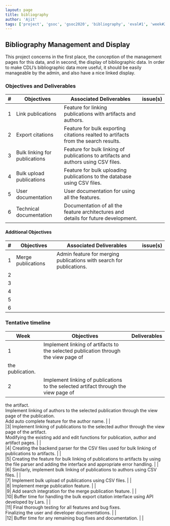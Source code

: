 ```yaml
---
layout: page
title: bibliography
author: 'Ajit'
tags: ['project', 'gsoc', 'gsoc2020', 'bibliography', 'eval#1', 'week#2']
---
```


## Bibliography Management and Display

This project concerns in the first place,
the conception of the management pages for this data, and in second, the display of
bibliographic data. In order to make CDLI’s bibliographic data more useful, it should be
easily manageable by the admin, and also have a nice linked display.

### Objectives and Deliverables

| \#  | Objectives                    | Associated Deliverables                                                            | issue(s) |
| --- | ----------------------------- | ---------------------------------------------------------------------------------- | -------- |
| 1   | Link publications             | Feature for linking publications with artifacts and authors.                        |          |
| 2   | Export citations              | Feature for bulk exporting citations realted to artifacts from the search results.  |          |
| 3   | Bulk linking for publications | Feature for bulk linking of publications to artifacts and authors using CSV files.  |          |
| 4   | Bulk upload publications      | Feature for bulk uploading publications to the database using CSV files.            |          |
| 5   | User documentation            | User documentation for using all the features.                                      |          |
| 6   | Technical documentation       | Documentation of all the feature architectures and details for future development. |          |

#### Additional Objectives

| \#  | Objectives         | Associated Deliverables                                             | issue(s) |
| --- | ------------------ | ------------------------------------------------------------------- | -------- |
| 1   | Merge publications | Admin feature for merging publications with search for publications. |          |
| 2   |                    |                                                                     |          |
| 3   |                    |                                                                     |          |
| 4   |                    |                                                                     |          |
| 5   |                    |                                                                     |          |
| 6   |                    |                                                                     |          |


### Tentative timeline  

| Week  |Objectives |Deliverables |  
|---|---|---|  
|1| Implement linking of artifacts to the selected publication through the view page of
the publication.  |   |  
|2| Implement linking of publications to the selected artifact through the view page of
the artifact.
<br> Implement linking of authors to the selected publication through the view page of
the publication.
<br> Add auto complete feature for the author name.  |   |  
|3| Implement linking of publications to the selected author through the view page of
the artifact.
<br> Modifying the existing add and edit functions for publication, author and artifact
pages.  |   |  
|4| Creating the backend parser for the CSV files used for bulk linking of publications to artifacts.  |   |  
|5| Creating the feature for bulk linking of publications to artifacts by using the file parser and adding the interface and appropriate error handling.   |   |  
|6| Similarly, implement bulk linking of publications to authors using CSV files.  |   |  
|7| Implement bulk upload of publications using CSV files.  |   |  
|8| Implement merge publication feature.  |   |  
|9| Add search integration for the merge publication feature.  |   |  
|10| Buffer time for handling the bulk export citation interface using API developed by Lars.   |   |  
|11| Final thorough testing for all features and bug fixes. 
<br> Finalizing the user and developer documentations.   |   |  
|12| Buffer time for any remaining bug fixes and documentation.  |   |  

